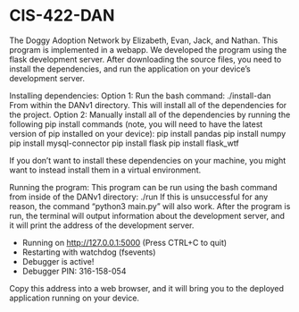 # CIS-422-DAN
The Doggy Adoption Network by Elizabeth, Evan, Jack, and Nathan.
This program is implemented in a webapp. We developed the program using the flask development server. After downloading the source files, you need to install the dependencies, and run the application on your device’s development server.

Installing dependencies:
Option 1: Run the bash command:
./install-dan
From within the DANv1 directory. This will install all of the dependencies for the project.
Option 2: Manually install all of the dependencies by running the following pip install commands (note, you will need to have the latest version of pip installed on your device):
	pip install pandas
pip install numpy
pip install mysql-connector
pip install flask
pip install flask_wtf

If you don’t want to install these dependencies on your machine, you might want to instead install them in a virtual environment.

Running the program:
	This program can be run using the bash command from inside of the DANv1 directory:
	./run
	If this is unsuccessful for any reason, the command “python3 main.py” will also work.
After the program is run, the terminal will output information about the development server, and it will print the address of the development server.

 * Running on http://127.0.0.1:5000 (Press CTRL+C to quit)
 * Restarting with watchdog (fsevents)
 * Debugger is active!
 * Debugger PIN: 316-158-054

Copy this address into a web browser, and it will bring you to the deployed application running on your device.
